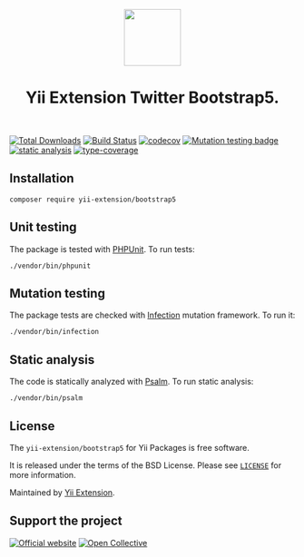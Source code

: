 <p align="center">
    <a href="https://github.com/yii-extension" target="_blank">
        <img src="https://lh3.googleusercontent.com/ehSTPnXqrkk0M3U-UPCjC0fty9K6lgykK2WOUA2nUHp8gIkRjeTN8z8SABlkvcvR-9PIrboxIvPGujPgWebLQeHHgX7yLUoxFSduiZrTog6WoZLiAvqcTR1QTPVRmns2tYjACpp7EQ=w2400" height="100px">
    </a>
    <h1 align="center">Yii Extension Twitter Bootstrap5.</h1>
    <br>
</p>

[![Total Downloads](https://poser.pugx.org/yii-extension/bootstrap5/downloads.png)](https://packagist.org/packages/yii-extension/bootstrap5)
[![Build Status](https://github.com/yii-extension/bootstrap5/workflows/build/badge.svg)](https://github.com/yii-extension/bootstrap5/actions?query=workflow%3Abuild)
[![codecov](https://codecov.io/gh/yii-extension/bootstrap5/branch/master/graph/badge.svg?token=9c397F54S0)](https://codecov.io/gh/yii-extension/bootstrap5)
[![Mutation testing badge](https://img.shields.io/endpoint?style=flat&url=https://badge-api.stryker-mutator.io/github.com/yii-extension/bootstrap5/master)](https://dashboard.stryker-mutator.io/reports/github.com/yii-extension/bootstrap5/master)
[![static analysis](https://github.com/yii-extension/bootstrap5/workflows/static%20analysis/badge.svg)](https://github.com/yii-extension/bootstrap5/actions?query=workflow%3A%22static+analysis%22)
[![type-coverage](https://shepherd.dev/github/yii-extension/bootstrap5/coverage.svg)](https://shepherd.dev/github/yii-extension/bootstrap5)


## Installation

```shell
composer require yii-extension/bootstrap5
```

## Unit testing

The package is tested with [PHPUnit](https://phpunit.de/). To run tests:

```shell
./vendor/bin/phpunit
```

## Mutation testing

The package tests are checked with [Infection](https://infection.github.io/) mutation framework. To run it:

```shell
./vendor/bin/infection
```

## Static analysis

The code is statically analyzed with [Psalm](https://psalm.dev/docs). To run static analysis:

```shell
./vendor/bin/psalm
```

## License

The `yii-extension/bootstrap5` for Yii Packages is free software.

It is released under the terms of the BSD License. Please see [`LICENSE`](./LICENSE.md) for more information.

Maintained by [Yii Extension](https://github.com/yii-extension).

## Support the project

[![Official website](https://img.shields.io/badge/Powered_by-Yii_Framework-green.svg?style=flat)](https://www.yiiframework.com/)
[![Open Collective](https://img.shields.io/badge/Open%20Collective-sponsor-7eadf1?logo=open%20collective&logoColor=7eadf1&labelColor=555555)](https://opencollective.com/yiisoft)

